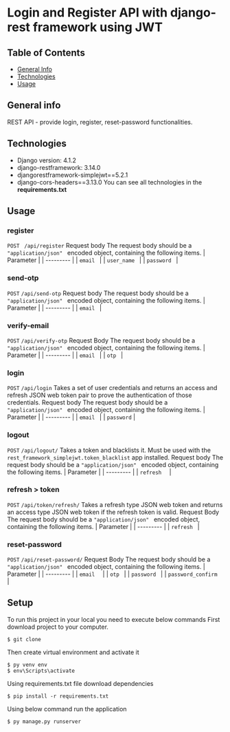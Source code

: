 # Login and Register API with django-rest framework using JWT

## Table of Contents
* [General Info](#general-info)
* [Technologies](#technologies)
* [Usage](#usage)


## General info
REST API - provide login, register, reset-password functionalities.

## Technologies
* Django version: 4.1.2
* django-restframework: 3.14.0
* djangorestframework-simplejwt==5.2.1
* django-cors-headers==3.13.0
You can see all technologies in the **requirements.txt**

## Usage

### register
`POST ` ```/api/register```
Request body
The request body should be a ```"application/json" ``` encoded object, containing the following items.
| Parameter |
| --------- |
| ```email ``` |
| ```user_name ``` |
| ```password ``` |

### send-otp
`POST` ```/api/send-otp```
Request body
The request body should be a ```"application/json" ``` encoded object, containing the following items.
| Parameter |
| --------- |
| ```email ``` |

### verify-email
`POST` ```/api/verify-otp```
Request Body
The request body should be a ```"application/json" ``` encoded object, containing the following items.
| Parameter |
| --------- |
| ```email ``` |
| ```otp ``` |

### login
`POST` ```/api/login```
Takes a set of user credentials and returns an access and refresh JSON web token pair to prove the authentication of those credentials.
Request body
The request body should be a ```"application/json" ``` encoded object, containing the following items.
| Parameter |
| --------- |
| ```email ``` |
| ```password``` |

### logout
`POST` ```/api/logout/```
Takes a token and blacklists it. Must be used with the `rest_framework_simplejwt.token_blacklist` app installed.
Request body
The request body should be a ```"application/json" ``` encoded object, containing the following items.
| Parameter |
| --------- |
| ```refresh  ``` |

### refresh > token
`POST` ```/api/token/refresh/```
Takes a refresh type JSON web token and returns an access type JSON web token if the refresh token is valid.
Request Body
The request body should be a ```"application/json" ``` encoded object, containing the following items.
| Parameter |
| --------- |
| ```refresh ``` |

### reset-password
`POST` ```/api/reset-password/```
Request Body
The request body should be a ```"application/json" ``` encoded object, containing the following items.
| Parameter |
| --------- |
| ```email  ``` |
| ```otp ``` |
| ```password ``` |
| ```password_confirm ``` |

## Setup
To run this project in your local you need to execute below commands
First download project to your computer.
```
$ git clone
```
Then create virtual environment and activate it
```
$ py venv env
$ env\Scripts\activate
```
Using requirements.txt file download dependencies
```
$ pip install -r requirements.txt
```
Using below command run the application
```
$ py manage.py runserver
```
